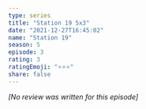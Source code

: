 ```yaml
---
type: series
title: "Station 19 5x3"
date: "2021-12-27T16:45:02"
name: "Station 19"
season: 5
episode: 3
rating: 3
ratingEmoji: "⭐️⭐️⭐️"
share: false
---
```


*[No review was written for this episode]*
